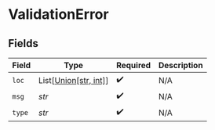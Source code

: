 # ValidationError


## Fields

| Field                                                   | Type                                                    | Required                                                | Description                                             |
| ------------------------------------------------------- | ------------------------------------------------------- | ------------------------------------------------------- | ------------------------------------------------------- |
| `loc`                                                   | List[[Union[str, int]](../../models/components/loc.md)] | :heavy_check_mark:                                      | N/A                                                     |
| `msg`                                                   | *str*                                                   | :heavy_check_mark:                                      | N/A                                                     |
| `type`                                                  | *str*                                                   | :heavy_check_mark:                                      | N/A                                                     |